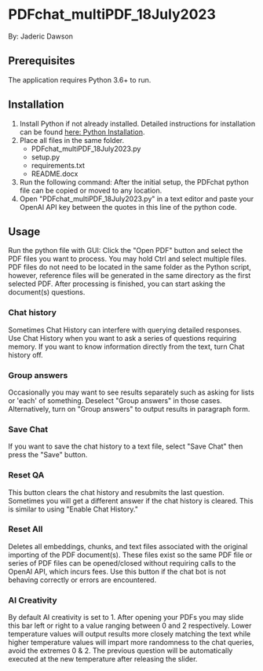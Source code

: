 # PDFchat_multiPDF_18July2023
By: Jaderic Dawson

## Prerequisites
The application requires Python 3.6+ to run.

## Installation
1. Install Python if not already installed. Detailed instructions for installation can be found [here: Python Installation](https://python.org/installation).
2. Place all files in the same folder.
    - PDFchat_multiPDF_18July2023.py
    - setup.py
    - requirements.txt
    - README.docx
3. Run the following command:
After the initial setup, the PDFchat python file can be copied or moved to any location.
4. Open "PDFchat_multiPDF_18July2023.py" in a text editor and paste your OpenAI API key between the quotes in this line of the python code.

## Usage
Run the python file with GUI:
Click the "Open PDF" button and select the PDF files you want to process. You may hold Ctrl and select multiple files. PDF files do not need to be located in the same folder as the Python script, however, reference files will be generated in the same directory as the first selected PDF.
After processing is finished, you can start asking the document(s) questions.

### Chat history
Sometimes Chat History can interfere with querying detailed responses. Use Chat History when you want to ask a series of questions requiring memory. If you want to know information directly from the text, turn Chat history off.

### Group answers
Occasionally you may want to see results separately such as asking for lists or 'each' of something. Deselect "Group answers" in those cases. Alternatively, turn on "Group answers" to output results in paragraph form.

### Save Chat
If you want to save the chat history to a text file, select "Save Chat" then press the "Save" button.

### Reset QA
This button clears the chat history and resubmits the last question. Sometimes you will get a different answer if the chat history is cleared. This is similar to using "Enable Chat History."

### Reset All
Deletes all embeddings, chunks, and text files associated with the original importing of the PDF document(s). These files exist so the same PDF file or series of PDF files can be opened/closed without requiring calls to the OpenAI API, which incurs fees. Use this button if the chat bot is not behaving correctly or errors are encountered.

### AI Creativity
By default AI creativity is set to 1. After opening your PDFs you may slide this bar left or right to a value ranging between 0 and 2 respectively. Lower temperature values will output results more closely matching the text while higher temperature values will impart more randomness to the chat queries, avoid the extremes 0 & 2. The previous question will be automatically executed at the new temperature after releasing the slider.
